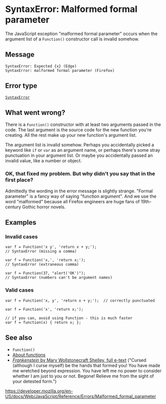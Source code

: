 # SyntaxError: Malformed formal parameter

The JavaScript exception "malformed formal parameter" occurs when the argument list of a `Function()` constructor call is invalid somehow.

## Message

    SyntaxError: Expected {x} (Edge)
    SyntaxError: malformed formal parameter (Firefox)

## Error type

[`SyntaxError`](../global_objects/syntaxerror)

## What went wrong?

There is a `Function()` constructor with at least two arguments passed in the code. The last argument is the source code for the new function you're creating. All the rest make up your new function's argument list.

The argument list is invalid somehow. Perhaps you accidentally picked a keyword like `if` or `var` as an argument name, or perhaps there's some stray punctuation in your argument list. Or maybe you accidentally passed an invalid value, like a number or object.

### OK, that fixed my problem. But why didn't you say that in the first place?

Admittedly the wording in the error message is slightly strange. "Formal parameter" is a fancy way of saying "function argument". And we use the word "malformed" because all Firefox engineers are huge fans of 19th-century Gothic horror novels.

## Examples

### Invalid cases

    var f = Function('x y', 'return x + y;');
    // SyntaxError (missing a comma)

    var f = Function('x,', 'return x;');
    // SyntaxError (extraneous comma)

    var f = Function(37, "alert('OK')");
    // SyntaxError (numbers can't be argument names)

### Valid cases

    var f = Function('x, y', 'return x + y;');  // correctly punctuated

    var f = Function('x', 'return x;');

    // if you can, avoid using Function - this is much faster
    var f = function(x) { return x; };

## See also

-   `Function()`
-   [About functions](https://developer.mozilla.org/en-US/docs/Web/JavaScript/Guide/Functions)
-   [_Frankenstein_ by Mary Wollstonecraft Shelley, full e-text](https://www.gutenberg.org/ebooks/84) ("Cursed (although I curse myself) be the hands that formed you! You have made me wretched beyond expression. You have left me no power to consider whether I am just to you or not. Begone! Relieve me from the sight of your detested form.")

<a href="https://developer.mozilla.org/en-US/docs/Web/JavaScript/Reference/Errors/Malformed_formal_parameter" class="_attribution-link">https://developer.mozilla.org/en-US/docs/Web/JavaScript/Reference/Errors/Malformed_formal_parameter</a>
